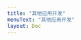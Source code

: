 ```yaml
---
title: "其他应用开发"
menuText: "其他应用开发"
layout: Doc
---
```


<!--- 

TODO: 更新 其他组件使用 wordpress 说明 

--->

[//]: asdasd

